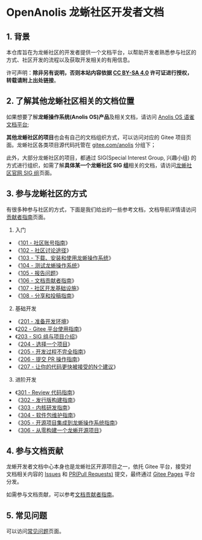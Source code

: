 # OpenAnolis 龙蜥社区开发者文档

## 1. 背景

本仓库旨在为龙蜥社区的开发者提供一个文档平台，以帮助开发者熟悉参与社区的方式、社区开发的流程以及获取开发相关的有用信息。

许可声明：**除非另有说明，否则本站内容依据 [CC BY-SA 4.0](https://creativecommons.org/licenses/by-sa/4.0/) 许可证进行授权，转载请附上出处链接**。

## 2. 了解其他龙蜥社区相关的文档位置

如果想要了解**龙蜥操作系统(Anolis OS)产品**及相关文档，请访问 [Anolis OS 语雀文档平台](https://www.yuque.com/anolis-docs);

**其他龙蜥社区的项目**也会有自己的文档组织方式，可以访问对应的 Gitee 项目页面。龙蜥社区各类项目源代码托管在 [gitee.com/anolis](https://gitee.com/anolis) 分组下；

此外，大部分龙蜥社区的项目，都通过 SIG(Special Interest Group, 兴趣小组) 的方式进行组织，如需了解**具体某一个龙蜥社区 SIG 组**相关的文档，请访问[龙蜥社区官网 SIG 组](https://openanolis.org/sig)页面。

## 3. 参与龙蜥社区的方式

有很多种参与社区的方式，下面是我们给出的一些参考文档，文档导航详情请访问[贡献者指南](/CONTRIBUTING.md)页面。

1. 入门
  + 《[101 - 社区账号指南](/articles/101-accounts.md)》
  + 《[102 - 社区讨论途径](/articles/102-join-discussion.md)》
  + 《[103 - 下载、安装和使用龙蜥操作系统](/articles/103-run-anolis-os.md)》
  + 《[104 - 测试龙蜥操作系统](/articles/104-help-with-testing.md)》
  + 《[105 - 报告问题](/articles/105-report-issues.md)》
  + 《[106 - 文档贡献者指南](/articles/106-contribute-to-docs.md)》
  + 《[107 - 社区开发基础设施](/articles/107-infra.md)》
  + 《[108 - 分享和投稿指南](/articles/108-sharing-anolis-os-best-practice.md)》
2. 基础开发
  + 《[201 - 准备开发环境](/articles/201-prepare-for-developing.md)》
  + 《[202 - Gitee 平台使用指南](/articles/202-intro-to-gitee.md)》
  + 《[203 - SIG 组与项目介绍](/articles/203-intro-to-sig-and-openanolis-projects.md)》
  + 《[204 - 选择一个项目](/articles/204-choose-a-project.md)》
  + 《[205 - 开发过程不完全指南](/articles/205-ready-for-first-task.md)》
  + 《[206 - 提交 PR 操作指南](/articles/206-submit-codes-via-gitee-pr.md)》
  + 《[207 - 让你的代码更快被接受的N个建议](/articles/207-how-to-get-codes-merged.md)》
3. 进阶开发
  + 《[301 - Review 代码指南](/articles/301-join-code-review.md)》
  + 《[302 - 发行版构建指南](/articles/302-join-os-package-build.md)》
  + 《[303 - 内核研发指南](/articles/303-join-kernel-developing.md)》
  + 《[304 - 软件包维护指南](/articles/304-maintain-a-package.md)》
  + 《[305 - 开源项目集成到龙蜥操作系统指南](/articles/305-add-project-to-anolis-os.md)》
  + 《[306 - 从零构建一个龙蜥开源项目](/articles/306-build-a-new-project.md)》

## 4. 参与文档贡献

龙蜥开发者文档中心本身也是龙蜥社区开源项目之一，依托 Gitee 平台，接受对文档相关内容的 [Issues](https://gitee.com/anolis/docs/issues) 和 [PR(Pull Requests)](https://gitee.com/anolis/docs/pulls) 提交，最终通过 [Gitee Pages](https://gitee.com/help/articles/4136) 平台分发。

如需参与文档贡献，可以参考[文档贡献者指南](/articles/106-contribute-to-docs.md)。

## 5. 常见问题

可以访问[常见问题](/FAQ.md)页面。
